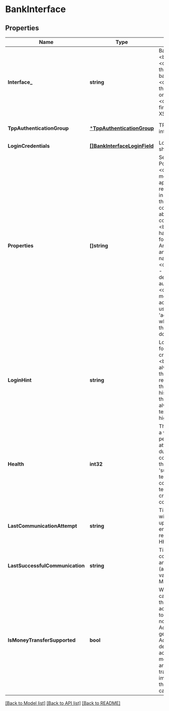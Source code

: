 # BankInterface

## Properties
Name | Type | Description | Notes
------------ | ------------- | ------------- | -------------
**Interface_** | **string** | Bank interface. Possible values:&lt;br&gt;&lt;br&gt;&amp;bull; &lt;code&gt;FINTS_SERVER&lt;/code&gt; - means that finAPI will download data via the bank&#39;s FinTS server.&lt;br&gt;&amp;bull; &lt;code&gt;WEB_SCRAPER&lt;/code&gt; - means that finAPI will parse data from the bank&#39;s online banking website.&lt;br&gt;&amp;bull; &lt;code&gt;XS2A&lt;/code&gt; - means that finAPI will download data via the bank&#39;s XS2A interface.&lt;br&gt; | [default to null]
**TppAuthenticationGroup** | [***TppAuthenticationGroup**](TppAuthenticationGroup.md) | TPP Authentication Group which the bank interface is connected to | [optional] [default to null]
**LoginCredentials** | [**[]BankInterfaceLoginField**](BankInterfaceLoginField.md) | Login credentials fields which should be shown to the user. | [default to null]
**Properties** | **[]string** | Set of interface properties/specifics. Possible values:&lt;br&gt;&lt;br&gt;&amp;bull; &lt;code&gt;REDIRECT_APPROACH&lt;/code&gt; - means that the interface uses a redirect approach when authorizing the user. It requires you to pass the &#39;redirectUrl&#39; field in all services which define the field. If the user already has imported a bank connection of the same bank that he is about to import, we recommend to confront the user with the question: &lt;blockquote&gt;For the selected bank you have already imported successfully the following accounts: &amp;lt;account list&amp;gt;. Are you sure that you want to import another bank connection from &amp;lt;bank name&amp;gt;? &lt;/blockquote&gt;&amp;bull; &lt;code&gt;DECOUPLED_APPROACH&lt;/code&gt; - means that the interface can trigger a decoupled approval during user authorization.&lt;br/&gt;&lt;br/&gt;&amp;bull; &lt;code&gt;DETAILED_CONSENT&lt;/code&gt; - means that the interface requires a list of account references when authorizing the user. It requires you to pass the &#39;accountReferences&#39; field in all services which define the field.&lt;br/&gt;&lt;br/&gt;Note that this set can be empty, if the interface does not have any specific properties. | [optional] [default to null]
**LoginHint** | **string** | Login hint. Contains a German message for the user that explains what kind of credentials are expected.&lt;br/&gt;&lt;br/&gt;Please note that it is essential to always show the login hint to the user if there is one, as the credentials that finAPI requires for the bank might be different to the credentials that the user knows from his online banking.&lt;br/&gt;&lt;br/&gt;Also note that the contents of this field should always be interpreted as HTML, as the text might contain HTML tags for highlighted words, paragraphs, etc. | [optional] [default to null]
**Health** | **int32** | The health status of this interface. This is a value between 0 and 100, depicting the percentage of successful communication attempts with the bank via this interface during the latest couple of bank connection imports or updates (across the entire finAPI system). Note that &#39;successful&#39; means that there was no technical error trying to establish a communication with the bank. Non-technical errors (like incorrect credentials) are regarded successful communication attempts. | [default to null]
**LastCommunicationAttempt** | **string** | Time of the last communication attempt with this interface during an import, update or connect interface (across the entire finAPI system). The value is returned in the format &#39;YYYY-MM-DD HH:MM:SS.SSS&#39; (german time). | [optional] [default to null]
**LastSuccessfulCommunication** | **string** | Time of the last successful communication with this interface during an import, update or connect interface (across the entire finAPI system). The value is returned in the format &#39;YYYY-MM-DD HH:MM:SS.SSS&#39; (german time). | [optional] [default to null]
**IsMoneyTransferSupported** | **bool** | Whether this interface has the general capability to do money transfers. Note that it still depends on the specifics of an account whether you will actually be able to do money transfers for that account or not - see the field AccountInterface.capabilities for more. In general, you should prefer the field AccountInterface.capabilities to determine what kind of payments an account supports. This field here is meant to be used mainly for when you are planning to do standalone money transfers, i.e. when you do not plan to import an account and thus will not have the data about the account&#39;s exact capabilities. | [optional] [default to null]

[[Back to Model list]](../README.md#documentation-for-models) [[Back to API list]](../README.md#documentation-for-api-endpoints) [[Back to README]](../README.md)


